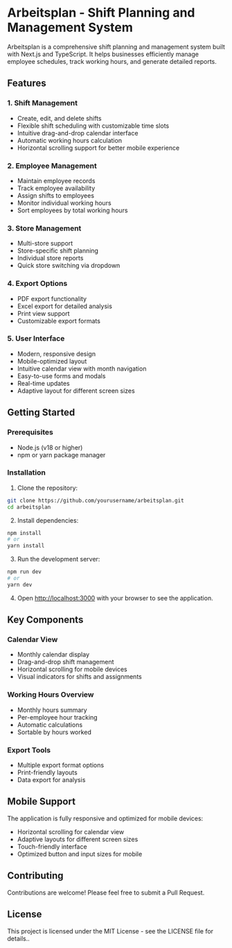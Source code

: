 # Arbeitsplan - Shift Planning and Management System

Arbeitsplan is a comprehensive shift planning and management system built with Next.js and TypeScript. It helps businesses efficiently manage employee schedules, track working hours, and generate detailed reports.

## Features

### 1. Shift Management
- Create, edit, and delete shifts
- Flexible shift scheduling with customizable time slots
- Intuitive drag-and-drop calendar interface
- Automatic working hours calculation
- Horizontal scrolling support for better mobile experience

### 2. Employee Management
- Maintain employee records
- Track employee availability
- Assign shifts to employees
- Monitor individual working hours
- Sort employees by total working hours

### 3. Store Management
- Multi-store support
- Store-specific shift planning
- Individual store reports
- Quick store switching via dropdown

### 4. Export Options
- PDF export functionality
- Excel export for detailed analysis
- Print view support
- Customizable export formats

### 5. User Interface
- Modern, responsive design
- Mobile-optimized layout
- Intuitive calendar view with month navigation
- Easy-to-use forms and modals
- Real-time updates
- Adaptive layout for different screen sizes

## Getting Started

### Prerequisites
- Node.js (v18 or higher)
- npm or yarn package manager

### Installation

1. Clone the repository:
```bash
git clone https://github.com/yourusername/arbeitsplan.git
cd arbeitsplan
```

2. Install dependencies:
```bash
npm install
# or
yarn install
```

3. Run the development server:
```bash
npm run dev
# or
yarn dev
```

4. Open [http://localhost:3000](http://localhost:3000) with your browser to see the application.

## Key Components

### Calendar View
- Monthly calendar display
- Drag-and-drop shift management
- Horizontal scrolling for mobile devices
- Visual indicators for shifts and assignments

### Working Hours Overview
- Monthly hours summary
- Per-employee hour tracking
- Automatic calculations
- Sortable by hours worked

### Export Tools
- Multiple export format options
- Print-friendly layouts
- Data export for analysis

## Mobile Support

The application is fully responsive and optimized for mobile devices:
- Horizontal scrolling for calendar view
- Adaptive layouts for different screen sizes
- Touch-friendly interface
- Optimized button and input sizes for mobile

## Contributing

Contributions are welcome! Please feel free to submit a Pull Request.

## License

This project is licensed under the MIT License - see the LICENSE file for details..
